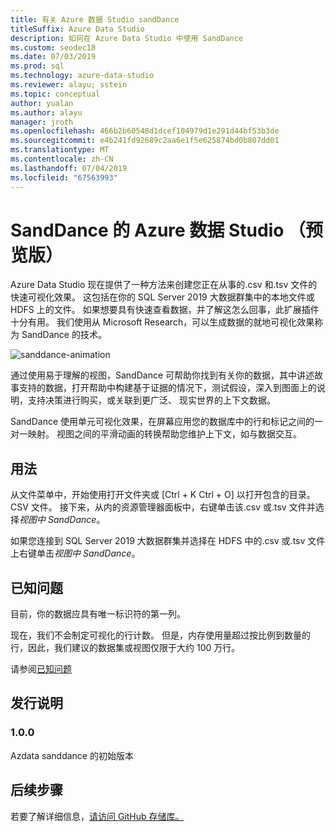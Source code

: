 ```yaml
---
title: 有关 Azure 数据 Studio sandDance
titleSuffix: Azure Data Studio
description: 如何在 Azure Data Studio 中使用 SandDance
ms.custom: seodec18
ms.date: 07/03/2019
ms.prod: sql
ms.technology: azure-data-studio
ms.reviewer: alayu; sstein
ms.topic: conceptual
author: yualan
ms.author: alayu
manager: jroth
ms.openlocfilehash: 466b2b60548d1dcef104979d1e291d44bf53b3de
ms.sourcegitcommit: e4b241fd92689c2aa6e1f5e625874bd0b807dd01
ms.translationtype: MT
ms.contentlocale: zh-CN
ms.lasthandoff: 07/04/2019
ms.locfileid: "67563993"
---
```

# <a name="sanddance-for-azure-data-studio-preview"></a>SandDance 的 Azure 数据 Studio （预览版）
Azure Data Studio 现在提供了一种方法来创建您正在从事的.csv 和.tsv 文件的快速可视化效果。 这包括在你的 SQL Server 2019 大数据群集中的本地文件或 HDFS 上的文件。 如果想要具有快速查看数据，并了解这怎么回事，此扩展插件十分有用。 我们使用从 Microsoft Research，可以生成数据的就地可视化效果称为 SandDance 的技术。

![sanddance-animation](https://user-images.githubusercontent.com/11507384/54236654-52d42800-44d1-11e9-859e-6c5d297a46d2.gif)

通过使用易于理解的视图，SandDance 可帮助你找到有关你的数据，其中讲述故事支持的数据，打开帮助中构建基于证据的情况下，测试假设，深入到图面上的说明，支持决策进行购买，或关联到更广泛、 现实世界的上下文数据。

SandDance 使用单元可视化效果，在屏幕应用您的数据库中的行和标记之间的一对一映射。
视图之间的平滑动画的转换帮助您维护上下文，如与数据交互。

## <a name="usage"></a>用法

从文件菜单中，开始使用打开文件夹或 [Ctrl + K Ctrl + O] 以打开包含的目录。CSV 文件。  接下来，从内的资源管理器面板中，右键单击该.csv 或.tsv 文件并选择*视图中 SandDance*。

如果您连接到 SQL Server 2019 大数据群集并选择在 HDFS 中的.csv 或.tsv 文件上右键单击*视图中 SandDance*。

## <a name="known-issues"></a>已知问题

目前，你的数据应具有唯一标识符的第一列。

现在，我们不会制定可视化的行计数。 但是，内存使用量超过按比例到数量的行，因此，我们建议的数据集或视图仅限于大约 100 万行。

请参阅[已知问题](https://microsoft.github.io/SandDance/#known-issues)

## <a name="release-notes"></a>发行说明

### <a name="100"></a>1.0.0

Azdata sanddance 的初始版本

## <a name="next-steps"></a>后续步骤
若要了解详细信息，[请访问 GitHub 存储库。](https://github.com/Microsoft/SandDance)
